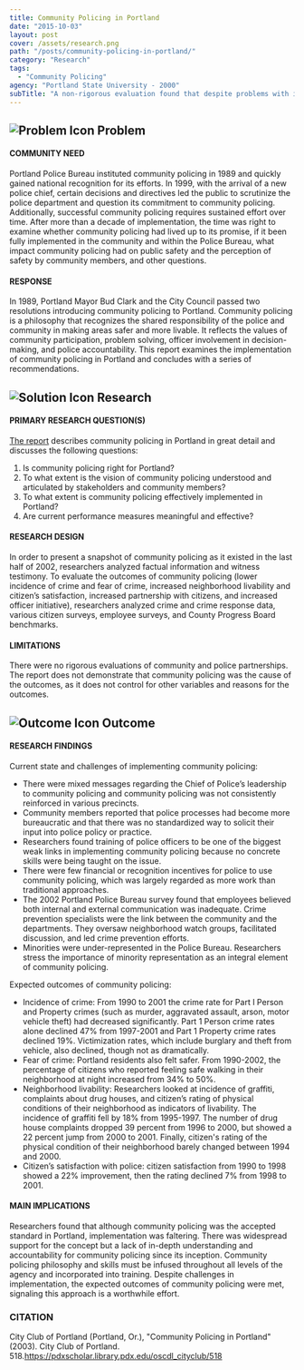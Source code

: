 ```yaml
---
title: Community Policing in Portland
date: "2015-10-03"
layout: post
cover: /assets/research.png
path: "/posts/community-policing-in-portland/"
category: "Research"
tags:
  - "Community Policing"
agency: "Portland State University - 2000"
subTitle: "A non-rigorous evaluation found that despite problems with implementation, community policing met expected outcomes in areas such as incidence of crime, fear of crime, livability, and citizen satisfaction."
---
```


## ![Problem Icon](https://github.com/google/material-design-icons/raw/master/alert/1x_web/ic_error_outline_black_48dp.png "Problem") Problem

#### COMMUNITY NEED

Portland Police Bureau instituted community policing in 1989 and quickly gained national recognition for its efforts. In 1999, with the arrival of a new police chief, certain decisions and directives led the public to scrutinize the police department and question its commitment to community policing. Additionally, successful community policing requires sustained effort over time. After more than a decade of implementation, the time was right to examine whether community policing had lived up to its promise, if it been fully implemented in the community and within the Police Bureau, what impact community policing had on public safety and the perception of safety by community members, and other questions.

#### RESPONSE

In 1989, Portland Mayor Bud Clark and the City Council passed two resolutions introducing community policing to Portland. Community policing is a philosophy that recognizes the shared responsibility of the police and community in making areas safer and more livable. It reflects the values of community participation, problem solving, officer involvement in decision-making, and police accountability. This report examines the implementation of community policing in Portland and concludes with a series of recommendations.

## ![Solution Icon](https://github.com/google/material-design-icons/raw/master/action/1x_web/ic_lightbulb_outline_black_48dp.png "Solution") Research

#### PRIMARY RESEARCH QUESTION(S)

[The report](https://pdxscholar.library.pdx.edu/oscdl_cityclub/518/) describes community policing in Portland in great detail and discusses the following questions:

1. Is community policing right for Portland?
2. To what extent is the vision of community policing understood and articulated by stakeholders and community members?
3. To what extent is community policing effectively implemented in Portland?
4. Are current performance measures meaningful and effective?

#### RESEARCH DESIGN

In order to present a snapshot of community policing as it existed in the last half of 2002, researchers analyzed factual information and witness testimony. To evaluate the outcomes of community policing (lower incidence of crime and fear of crime, increased neighborhood livability and citizen’s satisfaction, increased partnership with citizens, and increased officer initiative), researchers analyzed crime and crime response data, various citizen surveys, employee surveys, and County Progress Board benchmarks.

#### LIMITATIONS

There were no rigorous evaluations of community and police partnerships. The report does not demonstrate that community policing was the cause of the outcomes, as it does not control for other variables and reasons for the outcomes.

## ![Outcome Icon](https://github.com/google/material-design-icons/raw/master/action/1x_web/ic_view_list_black_48dp.png "Outcome") Outcome

#### RESEARCH FINDINGS

Current state and challenges of implementing community policing:

* There were mixed messages regarding the Chief of Police’s leadership to community policing and community policing was not consistently reinforced in various precincts. 
* Community members reported that police processes had become more bureaucratic and that there was no standardized way to solicit their input into police policy or practice. 
* Researchers found training of police officers to be one of the biggest weak links in implementing community policing because no concrete skills were being taught on the issue. 
* There were few financial or recognition incentives for police to use community policing, which was largely regarded as more work than traditional approaches.
* The 2002 Portland Police Bureau survey found that employees believed both internal and external communication was inadequate. Crime prevention specialists were the link between the community and the departments. They oversaw neighborhood watch groups, facilitated discussion, and led crime prevention efforts.
* Minorities were under-represented in the Police Bureau. Researchers stress the importance of minority representation as an integral element of community policing.    

Expected outcomes of community policing:

* Incidence of crime: From 1990 to 2001 the crime rate for Part I Person and Property crimes (such as murder, aggravated assault, arson, motor vehicle theft) had decreased significantly. Part 1 Person crime rates alone declined 47% from 1997-2001 and Part 1 Property crime rates declined 19%. Victimization rates, which include burglary and theft from vehicle, also declined, though not as dramatically.
* Fear of crime: Portland residents also felt safer. From 1990-2002, the percentage of citizens who reported feeling safe walking in their neighborhood at night increased from 34% to 50%.
* Neighborhood livability: Researchers looked at incidence of graffiti, complaints about drug houses, and citizen’s rating of physical conditions of their neighborhood as indicators of livability. The incidence of graffiti fell by 18% from 1995-1997. The number of drug house complaints dropped 39 percent from 1996 to 2000, but showed a 22 percent jump from 2000 to 2001. Finally, citizen's rating of the physical condition of their neighborhood barely changed between 1994 and 2000.
* Citizen’s satisfaction with police: citizen satisfaction from 1990 to 1998 showed a 22% improvement, then the rating declined 7% from 1998 to 2001.

#### MAIN IMPLICATIONS

Researchers found that although community policing was the accepted standard in Portland, implementation was faltering. There was widespread support for the concept but a lack of in-depth understanding and accountability for community policing since its inception. Community policing philosophy and skills must be infused throughout all levels of the agency and incorporated into training. Despite challenges in implementation, the expected outcomes of community policing were met, signaling this approach is a worthwhile effort.

### CITATION

City Club of Portland (Portland, Or.), "Community Policing in Portland" (2003). City Club of Portland. 518.https://pdxscholar.library.pdx.edu/oscdl_cityclub/518
